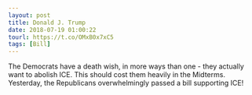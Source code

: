 ```yaml
---
layout: post
title: Donald J. Trump
date: 2018-07-19 01:00:22
tourl: https://t.co/OMxB0x7xC5
tags: [Bill]
---
```

The Democrats have a death wish, in more ways than one - they actually want to abolish ICE. This should cost them heavily in the Midterms. Yesterday, the Republicans overwhelmingly passed a bill supporting ICE!